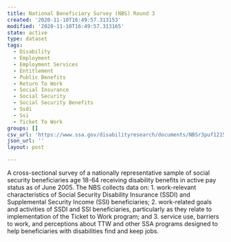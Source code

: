 ```yaml
---
title: National Beneficiary Survey (NBS) Round 3
created: '2020-11-10T16:49:57.313153'
modified: '2020-11-10T16:49:57.313165'
state: active
type: dataset
tags:
  - Disability
  - Employment
  - Employment Services
  - Entitlement
  - Public Benefits
  - Return To Work
  - Social Insurance
  - Social Security
  - Social Security Benefits
  - Ssdi
  - Ssi
  - Ticket To Work
groups: []
csv_url: 'https://www.ssa.gov/disabilityresearch/documents/NBSr3puf121509.CSV'
json_url: ''
layout: post

---
```

A cross-sectional survey of a nationally representative sample of social security beneficiaries age 18-64 receiving disability benefits in active pay status as of June 2005.  The NBS collects data on: 1. work-relevant characteristics of Social Security Disability Insurance (SSDI) and Supplemental Security Income (SSI) beneficiaries; 2.  work-related goals and activities of SSDI and SSI beneficiaries, particularly as they relate to implementation of the Ticket to Work program; and 3.  service use, barriers to work, and perceptions about TTW and other SSA programs designed to help beneficiaries with disabilities find and keep jobs.
